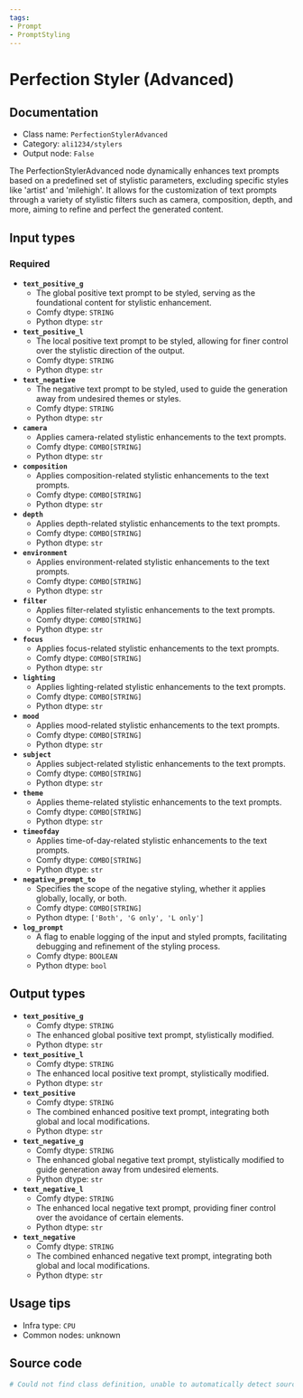 ```yaml
---
tags:
- Prompt
- PromptStyling
---
```


# Perfection Styler (Advanced)
## Documentation
- Class name: `PerfectionStylerAdvanced`
- Category: `ali1234/stylers`
- Output node: `False`

The PerfectionStylerAdvanced node dynamically enhances text prompts based on a predefined set of stylistic parameters, excluding specific styles like 'artist' and 'milehigh'. It allows for the customization of text prompts through a variety of stylistic filters such as camera, composition, depth, and more, aiming to refine and perfect the generated content.
## Input types
### Required
- **`text_positive_g`**
    - The global positive text prompt to be styled, serving as the foundational content for stylistic enhancement.
    - Comfy dtype: `STRING`
    - Python dtype: `str`
- **`text_positive_l`**
    - The local positive text prompt to be styled, allowing for finer control over the stylistic direction of the output.
    - Comfy dtype: `STRING`
    - Python dtype: `str`
- **`text_negative`**
    - The negative text prompt to be styled, used to guide the generation away from undesired themes or styles.
    - Comfy dtype: `STRING`
    - Python dtype: `str`
- **`camera`**
    - Applies camera-related stylistic enhancements to the text prompts.
    - Comfy dtype: `COMBO[STRING]`
    - Python dtype: `str`
- **`composition`**
    - Applies composition-related stylistic enhancements to the text prompts.
    - Comfy dtype: `COMBO[STRING]`
    - Python dtype: `str`
- **`depth`**
    - Applies depth-related stylistic enhancements to the text prompts.
    - Comfy dtype: `COMBO[STRING]`
    - Python dtype: `str`
- **`environment`**
    - Applies environment-related stylistic enhancements to the text prompts.
    - Comfy dtype: `COMBO[STRING]`
    - Python dtype: `str`
- **`filter`**
    - Applies filter-related stylistic enhancements to the text prompts.
    - Comfy dtype: `COMBO[STRING]`
    - Python dtype: `str`
- **`focus`**
    - Applies focus-related stylistic enhancements to the text prompts.
    - Comfy dtype: `COMBO[STRING]`
    - Python dtype: `str`
- **`lighting`**
    - Applies lighting-related stylistic enhancements to the text prompts.
    - Comfy dtype: `COMBO[STRING]`
    - Python dtype: `str`
- **`mood`**
    - Applies mood-related stylistic enhancements to the text prompts.
    - Comfy dtype: `COMBO[STRING]`
    - Python dtype: `str`
- **`subject`**
    - Applies subject-related stylistic enhancements to the text prompts.
    - Comfy dtype: `COMBO[STRING]`
    - Python dtype: `str`
- **`theme`**
    - Applies theme-related stylistic enhancements to the text prompts.
    - Comfy dtype: `COMBO[STRING]`
    - Python dtype: `str`
- **`timeofday`**
    - Applies time-of-day-related stylistic enhancements to the text prompts.
    - Comfy dtype: `COMBO[STRING]`
    - Python dtype: `str`
- **`negative_prompt_to`**
    - Specifies the scope of the negative styling, whether it applies globally, locally, or both.
    - Comfy dtype: `COMBO[STRING]`
    - Python dtype: `['Both', 'G only', 'L only']`
- **`log_prompt`**
    - A flag to enable logging of the input and styled prompts, facilitating debugging and refinement of the styling process.
    - Comfy dtype: `BOOLEAN`
    - Python dtype: `bool`
## Output types
- **`text_positive_g`**
    - Comfy dtype: `STRING`
    - The enhanced global positive text prompt, stylistically modified.
    - Python dtype: `str`
- **`text_positive_l`**
    - Comfy dtype: `STRING`
    - The enhanced local positive text prompt, stylistically modified.
    - Python dtype: `str`
- **`text_positive`**
    - Comfy dtype: `STRING`
    - The combined enhanced positive text prompt, integrating both global and local modifications.
    - Python dtype: `str`
- **`text_negative_g`**
    - Comfy dtype: `STRING`
    - The enhanced global negative text prompt, stylistically modified to guide generation away from undesired elements.
    - Python dtype: `str`
- **`text_negative_l`**
    - Comfy dtype: `STRING`
    - The enhanced local negative text prompt, providing finer control over the avoidance of certain elements.
    - Python dtype: `str`
- **`text_negative`**
    - Comfy dtype: `STRING`
    - The combined enhanced negative text prompt, integrating both global and local modifications.
    - Python dtype: `str`
## Usage tips
- Infra type: `CPU`
- Common nodes: unknown


## Source code
```python
# Could not find class definition, unable to automatically detect source code
```
